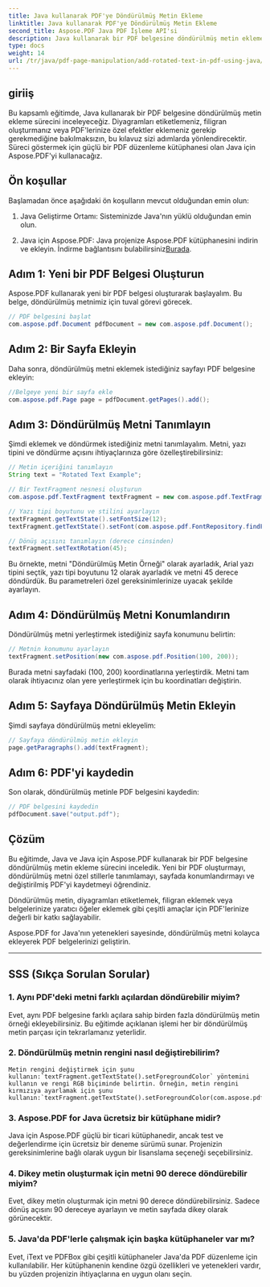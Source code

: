 ```yaml
---
title: Java kullanarak PDF'ye Döndürülmüş Metin Ekleme
linktitle: Java kullanarak PDF'ye Döndürülmüş Metin Ekleme
second_title: Aspose.PDF Java PDF İşleme API'si
description: Java kullanarak bir PDF belgesine döndürülmüş metin eklemeyi öğrenin. PDF'lerinizi döndürülmüş metinle geliştirmek için kod örnekleriyle bu ayrıntılı adım adım kılavuzu izleyin.
type: docs
weight: 14
url: /tr/java/pdf-page-manipulation/add-rotated-text-in-pdf-using-java/
---
```


## giriiş

Bu kapsamlı eğitimde, Java kullanarak bir PDF belgesine döndürülmüş metin ekleme sürecini inceleyeceğiz. Diyagramları etiketlemeniz, filigran oluşturmanız veya PDF'lerinize özel efektler eklemeniz gerekip gerekmediğine bakılmaksızın, bu kılavuz sizi adımlarda yönlendirecektir. Süreci göstermek için güçlü bir PDF düzenleme kütüphanesi olan Java için Aspose.PDF'yi kullanacağız.

## Ön koşullar

Başlamadan önce aşağıdaki ön koşulların mevcut olduğundan emin olun:

1. Java Geliştirme Ortamı: Sisteminizde Java'nın yüklü olduğundan emin olun.

2.  Java için Aspose.PDF: Java projenize Aspose.PDF kütüphanesini indirin ve ekleyin. İndirme bağlantısını bulabilirsiniz[Burada](https://releases.aspose.com/pdf/java/).

## Adım 1: Yeni bir PDF Belgesi Oluşturun

Aspose.PDF kullanarak yeni bir PDF belgesi oluşturarak başlayalım. Bu belge, döndürülmüş metnimiz için tuval görevi görecek.

```java
// PDF belgesini başlat
com.aspose.pdf.Document pdfDocument = new com.aspose.pdf.Document();
```

## Adım 2: Bir Sayfa Ekleyin

Daha sonra, döndürülmüş metni eklemek istediğiniz sayfayı PDF belgesine ekleyin:

```java
//Belgeye yeni bir sayfa ekle
com.aspose.pdf.Page page = pdfDocument.getPages().add();
```

## Adım 3: Döndürülmüş Metni Tanımlayın

Şimdi eklemek ve döndürmek istediğiniz metni tanımlayalım. Metni, yazı tipini ve döndürme açısını ihtiyaçlarınıza göre özelleştirebilirsiniz:

```java
// Metin içeriğini tanımlayın
String text = "Rotated Text Example";

// Bir TextFragment nesnesi oluşturun
com.aspose.pdf.TextFragment textFragment = new com.aspose.pdf.TextFragment(text);

// Yazı tipi boyutunu ve stilini ayarlayın
textFragment.getTextState().setFontSize(12);
textFragment.getTextState().setFont(com.aspose.pdf.FontRepository.findFont("Arial"));

// Dönüş açısını tanımlayın (derece cinsinden)
textFragment.setTextRotation(45);
```

Bu örnekte, metni "Döndürülmüş Metin Örneği" olarak ayarladık, Arial yazı tipini seçtik, yazı tipi boyutunu 12 olarak ayarladık ve metni 45 derece döndürdük. Bu parametreleri özel gereksinimlerinize uyacak şekilde ayarlayın.

## Adım 4: Döndürülmüş Metni Konumlandırın

Döndürülmüş metni yerleştirmek istediğiniz sayfa konumunu belirtin:

```java
// Metnin konumunu ayarlayın
textFragment.setPosition(new com.aspose.pdf.Position(100, 200));
```

Burada metni sayfadaki (100, 200) koordinatlarına yerleştirdik. Metni tam olarak ihtiyacınız olan yere yerleştirmek için bu koordinatları değiştirin.

## Adım 5: Sayfaya Döndürülmüş Metin Ekleyin

Şimdi sayfaya döndürülmüş metni ekleyelim:

```java
// Sayfaya döndürülmüş metin ekleyin
page.getParagraphs().add(textFragment);
```

## Adım 6: PDF'yi kaydedin

Son olarak, döndürülmüş metinle PDF belgesini kaydedin:

```java
// PDF belgesini kaydedin
pdfDocument.save("output.pdf");
```

## Çözüm

Bu eğitimde, Java ve Java için Aspose.PDF kullanarak bir PDF belgesine döndürülmüş metin ekleme sürecini inceledik. Yeni bir PDF oluşturmayı, döndürülmüş metni özel stillerle tanımlamayı, sayfada konumlandırmayı ve değiştirilmiş PDF'yi kaydetmeyi öğrendiniz.

Döndürülmüş metin, diyagramları etiketlemek, filigran eklemek veya belgelerinize yaratıcı öğeler eklemek gibi çeşitli amaçlar için PDF'lerinize değerli bir katkı sağlayabilir.

Aspose.PDF for Java'nın yetenekleri sayesinde, döndürülmüş metni kolayca ekleyerek PDF belgelerinizi geliştirin.

---

## SSS (Sıkça Sorulan Sorular)

### 1. Aynı PDF'deki metni farklı açılardan döndürebilir miyim?
   Evet, aynı PDF belgesine farklı açılara sahip birden fazla döndürülmüş metin örneği ekleyebilirsiniz. Bu eğitimde açıklanan işlemi her bir döndürülmüş metin parçası için tekrarlamanız yeterlidir.

### 2. Döndürülmüş metnin rengini nasıl değiştirebilirim?
    Metin rengini değiştirmek için şunu kullanın:`textFragment.getTextState().setForegroundColor` yöntemini kullanın ve rengi RGB biçiminde belirtin. Örneğin, metin rengini kırmızıya ayarlamak için şunu kullanın:`textFragment.getTextState().setForegroundColor(com.aspose.pdf.Color.getRed());`.

### 3. Aspose.PDF for Java ücretsiz bir kütüphane midir?
   Java için Aspose.PDF güçlü bir ticari kütüphanedir, ancak test ve değerlendirme için ücretsiz bir deneme sürümü sunar. Projenizin gereksinimlerine bağlı olarak uygun bir lisanslama seçeneği seçebilirsiniz.

### 4. Dikey metin oluşturmak için metni 90 derece döndürebilir miyim?
   Evet, dikey metin oluşturmak için metni 90 derece döndürebilirsiniz. Sadece dönüş açısını 90 dereceye ayarlayın ve metin sayfada dikey olarak görünecektir.

### 5. Java'da PDF'lerle çalışmak için başka kütüphaneler var mı?
   Evet, iText ve PDFBox gibi çeşitli kütüphaneler Java'da PDF düzenleme için kullanılabilir. Her kütüphanenin kendine özgü özellikleri ve yetenekleri vardır, bu yüzden projenizin ihtiyaçlarına en uygun olanı seçin.